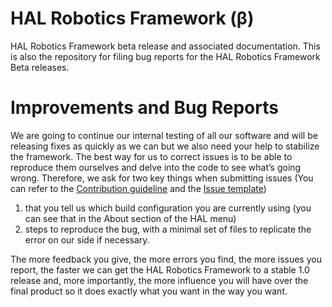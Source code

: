 # HAL Robotics Framework (β)
HAL Robotics Framework beta release and associated documentation. This is also the repository for filing bug reports for the HAL Robotics Framework Beta releases.

# Improvements and Bug Reports
We are going to continue our internal testing of all our software and will be releasing fixes as quickly as we can but we also need your help to stabilize the framework.
The best way for us to correct issues is to be able to reproduce them ourselves and delve into the code to see what’s going wrong.
Therefore, we ask for two key things when submitting issues (You can refer to the [Contribution guideline](https://github.com/HALRobotics/Beta/blob/master/CONTRIBUTING.md) and the [Issue template](https://github.com/HALRobotics/Beta/blob/master/ISSUE_TEMPLATE.md))
1. that you tell us which build configuration you are currently using (you can see that in the About section of the HAL menu)
2. steps to reproduce the bug, with a minimal set of files to replicate the error on our side if necessary.

The more feedback you give, the more errors you find, the more issues you report, the faster we can get the HAL Robotics Framework to a stable 1.0 release and, more importantly, the more influence you will have over the final product so it does exactly what you want in the way you want.
